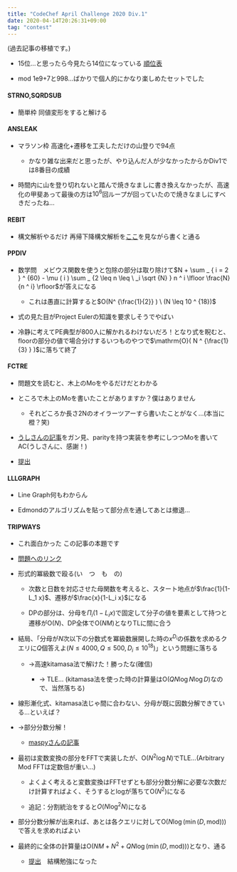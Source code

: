 ```yaml
---
title: "CodeChef April Challenge 2020 Div.1"
date: 2020-04-14T20:26:31+09:00
tag: "contest"
---
```


(過去記事の移植です。)

- 15位…と思ったら今見たら14位になっている [順位表](https://www.codechef.com/rankings/APRIL20A)

- $\mathrm{mod}$ 1e9+7と998...ばかりで個人的にかなり楽しめたセットでした

#### STRNO,SQRDSUB

- 簡単枠 同値変形をすると解ける

#### ANSLEAK

- マラソン枠 高速化+遷移を工夫しただけの山登りで94点

    - かなり雑な出来だと思ったが、やり込んだ人が少なかったからかDiv1では8番目の成績

- 時間内に山を登り切れないと踏んで焼きなましに書き換えなかったが、高速化の甲斐あって最後の方は$10 ^ 6$回ループが回っていたので焼きなましにすべきだったね…

#### REBIT

- 構文解析やるだけ 再帰下降構文解析を[ここ](http://dai1741.github.io/maximum-algo-2012/docs/parsing/)を見ながら書くと通る

#### PPDIV

- 数学問　メビウス関数を使うと包除の部分は取り除けて$N + \sum _ { i = 2 } ^ {60} - \mu ( i ) \sum _ {2 \leq n \leq \ _i \sqrt {N} }  n ^ i \lfloor \frac{N}{n ^ i} \rfloor$が答えになる

    - これは愚直に計算すると$O(N^ {\frac{1}{2}} ) \  (N \leq 10 ^ {18})$

- 式の見た目がProject Eulerの知識を要求しそうでやばい

- 冷静に考えてPE典型が800人に解かれるわけないだろ！となり式を睨むと、floorの部分の値で場合分けするいつものやつで$\mathrm{O}( N ^ {\frac{1}{3} } )$に落ちて終了

#### FCTRE

- 問題文を読むと、木上のMoをやるだけだとわかる

- ところで木上のMoを書いたことがありますか？僕はありません

    - それどころか長さ2Nのオイラーツアーすら書いたことがなく…(本当に橙？笑)

- [うしさんの記事](https://ei1333.hateblo.jp/entry/2017/09/11/211011)をガン見、parityを持つ実装を参考にしつつMoを書いてAC(うしさんに、感謝！)

- [提出](https://www.codechef.com/viewsolution/31726113)

#### LLLGRAPH

- Line Graph何もわからん

- Edmondのアルゴリズムを貼って部分点を通してあとは撤退…

#### TRIPWAYS

- これ面白かった この記事の本題です

- [問題へのリンク](https://www.codechef.com/APRIL20A/problems/TRIPWAYS)

- 形式的冪級数で殴る(い　つ　も　の)

    - 次数と日数を対応させた母関数を考えると、スタート地点が$\frac{1}{1-L_1 x}$、遷移が$\frac{x}{1-L_i x}$になる

    - DPの部分は、分母を$\Pi _i \left (1-L_i x  \right )$で固定して分子の値を要素として持つと遷移が$\mathrm{O} (N)$、DP全体で$\mathrm{O}(NM)$となりTLに間に合う

- 結局、「分母が$N$次以下の分数式を冪級数展開した時の$x^{D_i}$の係数を求めるクエリに$Q$個答えよ$(N \leq 4000, Q \leq 500, D_i \leq 10 ^ {18} )$」という問題に落ちる

    - →高速kitamasa法で解けた！勝ったな(確信)

        - → TLE… (kitamasa法を使った時の計算量は$\mathrm{O} (QN \log N \log D)$なので、当然落ちる)

- 線形漸化式、kitamasa法じゃ間に合わない、分母が既に因数分解できている…といえば？

- →部分分数分解！

    - [maspyさんの記事](https://maspypy.com/atcoder-g-%E3%83%95%E3%82%A3%E3%83%9C%E3%83%8A%E3%83%83%E3%83%81%E6%95%B0%E3%81%AE%E7%B7%8F%E5%92%8C%EF%BC%88square869120contest%EF%BC%89)

- 最初は変数変換の部分をFFTで実装したが、$\mathrm{O}( N ^ 2 \log N)$でTLE…(Arbitrary Mod FFTは定数倍が重い…)

    - よくよく考えると変数変換はFFTせずとも部分分数分解に必要な次数だけ計算すればよく、そうするとlogが落ちて$\mathrm{O} (N ^ 2)$になる

    - 追記：分割統治をすると$O(N \log ^ 2 N)$になる

- 部分分数分解が出来れば、あとは各クエリに対して$\mathrm{O} (N \log ( \min(D , \mathrm{mod}) ) )$で答えを求めればよい

- 最終的に全体の計算量は$\mathrm{O} (NM+N ^ 2+QN \log ( \min( D , \mathrm{mod}) ) )$となり、通る

    - [提出](https://www.codechef.com/viewsolution/31817716)　結構勉強になった
